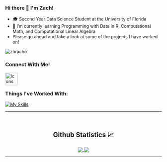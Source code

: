 ### Hi there 👋 I'm Zach!

- 🎓 Second Year Data Science Student at the University of Florida
- 🌱 I’m currently learning Programming with Data in R, Computational Math, and Computational Linear Algebra
- Please go ahead and take a look at some of the projects I have worked on!


<p align="left"> <img src="https://komarev.com/ghpvc/?username=zhracho" alt="zhracho" /> </p>


### Connect With Me!

[<img align="left" alt="Icons" width='40px' src="https://skillicons.dev/icons?i=linkedin" />][linkedin]
<br></br>

### Things I've Worked With:

[![My Skills](https://skillicons.dev/icons?i=java,py,r,cpp,mysql,sqlite,vscode,visualstudio,selenium,github,git)](https://skillicons.dev)

---

<br/>

  <h2 align="center"> Github Statistics 📈 </h2>
  
  <div align="center"> 
     <a href="">
      <img align="center" src="https://github-readme-stats-sigma-five.vercel.app/api?username=zhracho&show_icons=true&include_all_commits=true&count_private=true&theme=react&line_height=40" />
    </a>
    <a href="">
      <img align="center" src="https://github-readme-stats.vercel.app/api/top-langs/?username=zhracho&theme=react&line_height=40&hide=css"/>
    </a>
</div
  
<br/>

---
[linkedin]:https://www.linkedin.com/in/zacharyhracho/
